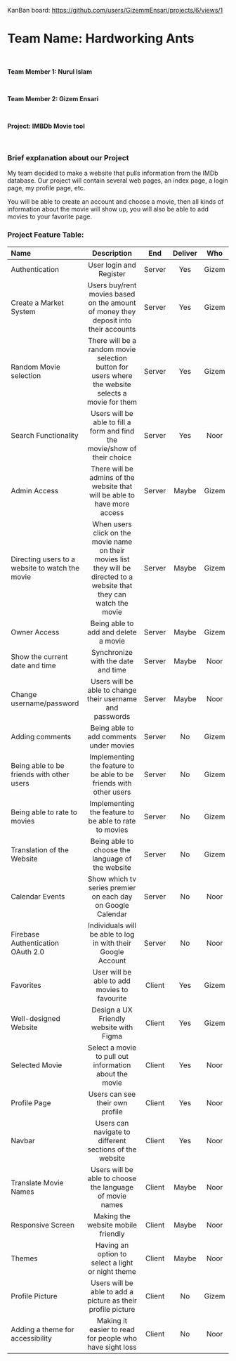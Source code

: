 KanBan board: https://github.com/users/GizemmEnsari/projects/6/views/1

# Team Name: Hardworking Ants
<p>&nbsp;</p>
<b>Team Member 1: Nurul Islam</b><br>
<p>&nbsp;</p>
<b>Team Member 2: Gizem Ensari</b><br>
<p>&nbsp;</p>
<b>Project: IMBDb Movie tool</b><br>
<p>&nbsp;</p>




### Brief explanation about our Project



 My team decided to make a website that pulls information from the IMDb database. Our project will contain several web pages, an index page, a login page, my profile page, etc.

You will be able to create an account and choose a movie, then all kinds of information about the movie will show up, you will also be able to add movies to your favorite page.
 

### Project Feature Table:

| Name | Description | End  | Deliver | Who |
|:------------|:------------:|:------:|:------:|:------:|
| Authentication | User login and Register | Server | Yes | Gizem  
| Create a Market System| Users buy/rent movies based on the amount of money they deposit into their accounts | Server |Yes | Gizem
| Random Movie selection | There will be a random movie selection button for users where the website selects a movie for them | Server |Yes  | Gizem 
| Search Functionality  | Users will be able to fill a form and find the movie/show of their choice | Server  | Yes | Noor
| Admin Access | There will be admins of the website that will be able to have more access  | Server | Maybe | Gizem 
| Directing users to a  website to watch the movie | When users click on the movie name on their movies list they will be directed to a website that they can watch the movie | Server |Maybe  | Gizem |
| Owner Access | Being able to add and delete a movie | Server | Maybe  | Gizem 
| Show the current date and time | Synchronize with the date and time | Server  | Maybe |Noor |
| Change username/password | Users will be able to change their username and passwords | Server |Maybe  |Noor 
| Adding comments | Being able to add comments under movies | Server |No  |Gizem 
| Being able to be friends with other users| Implementing the feature to be able to be friends with other users | Server  | No | Gizem  
| Being able to rate to movies | Implementing the feature to be able to rate to movies | Server  |No  |Gizem  
|Translation of the Website | Being able to choose the language of the website  | Server  |No  |Gizem  
| Calendar Events | Show which tv series premier on each day on Google Calendar | Server   |No  |Noor   |
| Firebase Authentication OAuth 2.0| Individuals will be able to log in with their Google Account | Server   |No  |Noor 
| Favorites | User will be able to add movies to favourite | Client |Yes   |Gizem  
| Well-designed Website | Design a UX Friendly website with Figma | Client   |Yes    |Gizem  
| Selected Movie | Select a movie to pull out  information about the movie | Client | Yes | Noor |$1.50 |
| Profile Page | Users can see their own profile | Client |Yes |Noor
| Navbar | Users can navigate to different sections of the website | Client  |Yes  |Noor
| Translate Movie Names | Users will be able to choose the language of movie names | Client |Maybe |Noor 
| Responsive Screen | Making the website mobile friendly | Client | Maybe |Noor 
| Themes | Having an option to select a light or night theme | Client |Maybe |Noor 
| Profile Picture | Users will be able to add a picture as their profile picture | Client  |No   |Gizem  
| Adding a theme for accessibility | Making it easier to read for people who have sight loss | Client |No |Noor 
